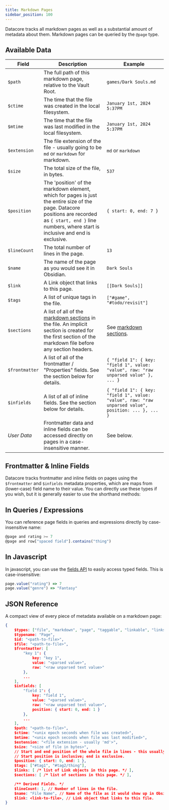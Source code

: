 ```yaml
---
title: Markdown Pages
sidebar_position: 100
---
```


Datacore tracks all markdown pages as well as a substantial amount of metadata about them. Markdown pages can be queried by the `@page` type.

## Available Data

| **Field** | **Description** | **Example** |
| - | - | - |
| `$path` | The full path of this markdown page, relative to the Vault Root. | `games/Dark Souls.md` |
| `$ctime` | The time that the file was created in the local filesystem. | `January 1st, 2024 5:37PM` |
| `$mtime` | The time that the file was last modified in the local filesystem. | `January 1st, 2024 5:37PM` |
| `$extension` | The file extension of the file - usually going to be `md` or `markdown` for markdown. | `md` or `markdown` |
| `$size` | The total size of the file, in bytes. | `537` |
| `$position` | The 'position' of the markdown element, which for pages is just the entire size of the page. Datacore positions are recorded as `{ start, end }` line numbers, where start is inclusive and end is exclusive. | `{ start: 0, end: 7 }` |
| `$lineCount` | The total number of lines in the page. | `13` |
| `$name` | The name of the page as you would see it in Obsidian. | `Dark Souls` |
| `$link` | A Link object that links to this page. | `[[Dark Souls]]` |
| `$tags` | A list of unique tags in the file. | `["#game", "#todo/revisit"]` |
| `$sections` | A list of all of the [markdown sections](sections) in the file. An implicit section is created for the first section of the markdown file before any section headers. | See [markdown sections](sections). |
| `$frontmatter` | A list of all of the frontmatter / "Properties" fields. See the section below for details. | `{ "field 1": { key: "field 1", value: "value", raw: "raw unparsed value" }, ... }` |
| `$infields` | A list of all of inline fields. See the section below for details. | `{ "field 1": { key: "field 1", value: "value", raw: "raw unparsed value", position: ... }, ... }` |
| *User Data* | Frontmatter data and inline fields can be accessed directly on pages in a case-insensitive manner. | See below. |

## Frontmatter & Inline Fields

Datacore tracks frontmatter and inline fields on pages using the `$frontmatter` and `$infields` metadata properties, which are maps from (lower-case) field name
to their value. You can directly use these types if you wish, but it is generally easier to use the shorthand methods:

## In Queries / Expressions

You can reference page fields in queries and expressions directly by case-insensitive name:

```js
@page and rating >= 7
@page and row["spaced field"].contains("thing")
```

## In Javascript

In javascript, you can use the [fields API](/code-views/fields) to easily access typed fields. This is case-insensitive:

```js
page.value("rating") => 7
page.value("genre") => "Fantasy"
```

## JSON Reference

A compact view of every piece of metadata available on a markdown page:

```json
{
    $types: ["file", "markdown", "page", "taggable", "linkable", "links", "fields"],
    $typename: "Page",
    $id: "<path-to-file>",
    $file: "<path-to-file>",
    $frontmatter: [
        "key 1": {
            key: "key 1",
            value: "<parsed value>",
            raw: "<raw unparsed text value>"
        },
        ...
    ],
    $infields: [
        "field 1": {
            key: "field 1",
            value: "<parsed value>",
            raw: "<raw unparsed text value>",
            position: { start: 0, end: 1 }
        },
        ...
    ],
    $path: "<path-to-file>",
    $ctime: "<unix epoch seconds when file was created>",
    $mtime: "<unix epoch seconds when file was last modified>",
    $extension: "<file extension - usually 'md'>",
    $size: "<size of file in bytes>",
    // Start and end position of the whole file in lines - this usually means start is 0 and end is the number of lines in the file + 1.
    // Start position is inclusive; end is exclusive.
    $position: { start: 0, end: 1 },
    $tags: ["#tag1", "#tag2/thing"],
    $links: [ /* list of Link objects in this page. */ ],
    $sections: [ /* list of sections in this page. */ ],

    /** Derived Fields. */
    $lineCount: 1, // Number of lines in the file.
    $name: "File Name", // Name of the file as it would show up in Obsidian.
    $link: <link-to-file>, // Link object that links to this file.
}
```